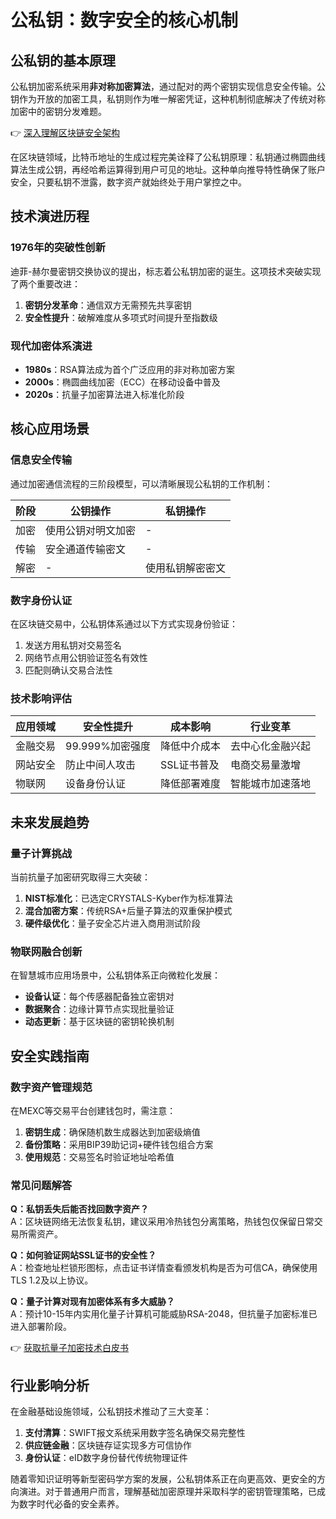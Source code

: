 # 公私钥：数字安全的核心机制

## 公私钥的基本原理
公私钥加密系统采用**非对称加密算法**，通过配对的两个密钥实现信息安全传输。公钥作为开放的加密工具，私钥则作为唯一解密凭证，这种机制彻底解决了传统对称加密中的密钥分发难题。

👉 [深入理解区块链安全架构](https://bit.ly/okx_welcome)

在区块链领域，比特币地址的生成过程完美诠释了公私钥原理：私钥通过椭圆曲线算法生成公钥，再经哈希运算得到用户可见的地址。这种单向推导特性确保了账户安全，只要私钥不泄露，数字资产就始终处于用户掌控之中。

## 技术演进历程
### 1976年的突破性创新
迪菲-赫尔曼密钥交换协议的提出，标志着公私钥加密的诞生。这项技术突破实现了两个重要改进：
1. **密钥分发革命**：通信双方无需预先共享密钥
2. **安全性提升**：破解难度从多项式时间提升至指数级

### 现代加密体系演进
- **1980s**：RSA算法成为首个广泛应用的非对称加密方案
- **2000s**：椭圆曲线加密（ECC）在移动设备中普及
- **2020s**：抗量子加密算法进入标准化阶段

## 核心应用场景
### 信息安全传输
通过加密通信流程的三阶段模型，可以清晰展现公私钥的工作机制：

| 阶段 | 公钥操作 | 私钥操作 |
|------|----------|----------|
| 加密 | 使用公钥对明文加密 | - |
| 传输 | 安全通道传输密文 | - |
| 解密 | - | 使用私钥解密密文 |

### 数字身份认证
在区块链交易中，公私钥体系通过以下方式实现身份验证：
1. 发送方用私钥对交易签名
2. 网络节点用公钥验证签名有效性
3. 匹配则确认交易合法性

### 技术影响评估
| 应用领域 | 安全性提升 | 成本影响 | 行业变革 |
|----------|------------|----------|----------|
| 金融交易 | 99.999%加密强度 | 降低中介成本 | 去中心化金融兴起 |
| 网站安全 | 防止中间人攻击 | SSL证书普及 | 电商交易量激增 |
| 物联网 | 设备身份认证 | 降低部署难度 | 智能城市加速落地 |

## 未来发展趋势
### 量子计算挑战
当前抗量子加密研究取得三大突破：
1. **NIST标准化**：已选定CRYSTALS-Kyber作为标准算法
2. **混合加密方案**：传统RSA+后量子算法的双重保护模式
3. **硬件级优化**：量子安全芯片进入商用测试阶段

### 物联网融合创新
在智慧城市应用场景中，公私钥体系正向微粒化发展：
- **设备认证**：每个传感器配备独立密钥对
- **数据聚合**：边缘计算节点实现批量验证
- **动态更新**：基于区块链的密钥轮换机制

## 安全实践指南
### 数字资产管理规范
在MEXC等交易平台创建钱包时，需注意：
1. **密钥生成**：确保随机数生成器达到加密级熵值
2. **备份策略**：采用BIP39助记词+硬件钱包组合方案
3. **使用规范**：交易签名时验证地址哈希值

### 常见问题解答
**Q：私钥丢失后能否找回数字资产？**  
A：区块链网络无法恢复私钥，建议采用冷热钱包分离策略，热钱包仅保留日常交易所需资产。

**Q：如何验证网站SSL证书的安全性？**  
A：检查地址栏锁形图标，点击证书详情查看颁发机构是否为可信CA，确保使用TLS 1.2及以上协议。

**Q：量子计算对现有加密体系有多大威胁？**  
A：预计10-15年内实用化量子计算机可能威胁RSA-2048，但抗量子加密标准已进入部署阶段。

👉 [获取抗量子加密技术白皮书](https://bit.ly/okx_welcome)

## 行业影响分析
在金融基础设施领域，公私钥技术推动了三大变革：
1. **支付清算**：SWIFT报文系统采用数字签名确保交易完整性
2. **供应链金融**：区块链存证实现多方可信协作
3. **身份认证**：eID数字身份替代传统物理证件

随着零知识证明等新型密码学方案的发展，公私钥体系正在向更高效、更安全的方向演进。对于普通用户而言，理解基础加密原理并采取科学的密钥管理策略，已成为数字时代必备的安全素养。